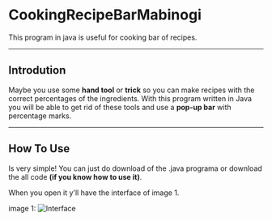 # CookingRecipeBarMabinogi

This program in java is useful for cooking bar of recipes.

---

## Introdution

Maybe you use some **hand tool** or **trick** so you can make recipes with the correct percentages of the ingredients. With this program written in Java you will be able to get rid of these tools and use a **pop-up bar** with percentage marks.

---

## How To Use

Is very simple!
You can just do download of the .java programa or download the all code __(if you know how to use it)__.

When you open it y'll have the interface of image 1. 

image 1:
![Interface](https://github.com/danknightt/justimagens/blob/main/interface.png)
